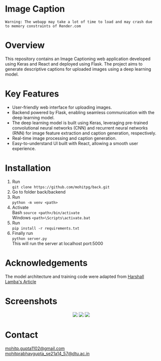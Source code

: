 # Image Caption
```
Warning: The webapp may take a lot of time to load and may crash due to memory constraints of Render.com

```

# Overview
This repository contains an Image Captioning web application developed using Keras and React and deployed using Flask. The project aims to generate descriptive captions for uploaded images using a deep learning model.

# Key Features
<ul>
<li>User-friendly web interface for uploading images.</li>
<li>Backend powered by Flask, enabling seamless communication with the deep learning model.</li>
<li>The deep learning model is built using Keras, leveraging pre-trained convolutional neural networks (CNN) and recurrent neural networks (RNN) for image feature extraction and caption generation, respectively.</li>
<li>Real-time image processing and caption generation.</li>
<li>Easy-to-understand UI built with React, allowing a smooth user experience.</li>
</ul>

# Installation
1. Run <br>
 `git clone https://github.com/mohitpg/back.git` <br>
2. Go to folder back/backend <br>
3. Run <br>
 ```python -m venv <path>``` <br>
4. Activate <br>
Bash ```source <path>/bin/activate``` <br>
Windows ```<path>\Scripts\activate.bat``` <br>
5. Run <br>
```pip install -r requirements.txt``` <br>
6. Finally run <br>
```python server.py``` <br>
This will run the server at localhost port:5000

# Acknowledgements
The model architecture and training code were adapted from <a href='https://towardsdatascience.com/image-captioning-with-keras-teaching-computers-to-describe-pictures-c88a46a311b8'> Harshall Lamba's Article </a>

# Screenshots
<div align="center">
 <img src='https://github.com/mohitpg/back/blob/main/frontend/public/ss1.png?raw=true'>
 
 <img src='https://github.com/mohitpg/back/blob/main/frontend/public/ss2.png?raw=true'>
 
 <img src='https://github.com/mohitpg/back/blob/main/frontend/public/ss3.png?raw=true'>

</div>

# Contact
mohitp.gupta1102@gmail.com <br>
mohitprabhavgupta_se21a14_57@dtu.ac.in



